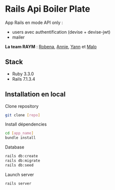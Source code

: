 # Rails Api Boiler Plate

App Rails en mode API only :
- users avec authentification (devise + devise-jwt)
- mailer

**La team RAYM** : [Robena](https://github.com/Robe-Ras), [Annie](https://github.com/annieherieau), [Yann](https://github.com/YannRZG) et [Malo](https://github.com/Korblen)


## Stack
- Ruby 3.3.0
- Rails 7.1.3.4

## Installation en local

Clone repository

```bash
git clone [repo]
```

Install dépendencies

```bash
cd [app_name]
bundle install
```

Database

```bash
rails db:create
rails db:migrate
rails db:seed
```

Launch server

```bash
rails server
```
